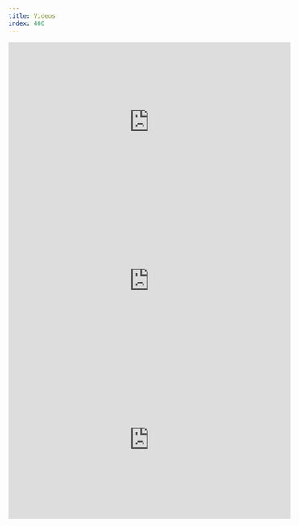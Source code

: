 ```yaml
---
title: Videos
index: 400
---
```


<div class="flex-video widescreen">
	<iframe width="560" height="315" src="https://www.youtube.com/embed/aiBt44rrslw" frameborder="0" allowfullscreen></iframe>
</div>
<div class="flex-video widescreen">
	<iframe width="560" height="315" src="https://www.youtube.com/embed/YE7VzlLtp-4" frameborder="0" allowfullscreen></iframe>
</div>
<div class="flex-video widescreen">
	<iframe width="560" height="315" src="https://www.youtube.com/embed/8cbK06rKXrg" frameborder="0" allowfullscreen></iframe>
</div>